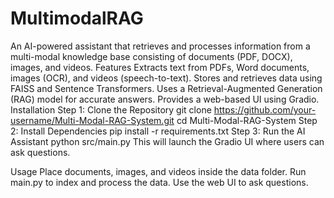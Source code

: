 # MultimodalRAG
An AI-powered assistant that retrieves and processes information from a multi-modal knowledge base consisting of documents (PDF, DOCX), images, and videos.
Features
Extracts text from PDFs, Word documents, images (OCR), and videos (speech-to-text).
Stores and retrieves data using FAISS and Sentence Transformers.
Uses a Retrieval-Augmented Generation (RAG) model for accurate answers.
Provides a web-based UI using Gradio.
Installation
Step 1: Clone the Repository
git clone https://github.com/your-username/Multi-Modal-RAG-System.git
cd Multi-Modal-RAG-System
Step 2: Install Dependencies
pip install -r requirements.txt
Step 3: Run the AI Assistant
python src/main.py
This will launch the Gradio UI where users can ask questions.

Usage
Place documents, images, and videos inside the data folder.
Run main.py to index and process the data.
Use the web UI to ask questions.
